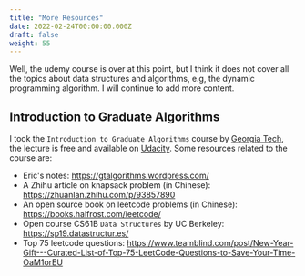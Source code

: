 ```yaml
---
title: "More Resources"
date: 2022-02-24T00:00:00.000Z
draft: false
weight: 55
---
```


Well, the udemy course is over at this point, but I think it does not cover all the topics about data structures and algorithms, e.g, the dynamic programming algorithm. I will continue to add more content.

## Introduction to Graduate Algorithms

I took the `Introduction to Graduate Algorithms` course by [Georgia Tech](https://omscs.gatech.edu/cs-6515-intro-graduate-algorithms), the lecture is free and available on [Udacity](https://classroom.udacity.com/courses/ud401). Some resources related to the course are:

* Eric's notes: https://gtalgorithms.wordpress.com/
* A Zhihu article on knapsack problem (in Chinese): https://zhuanlan.zhihu.com/p/93857890
* An open source book on leetcode problems (in Chinese): https://books.halfrost.com/leetcode/
* Open course CS61B `Data Structures` by UC Berkeley: https://sp19.datastructur.es/
* Top 75 leetcode questions: https://www.teamblind.com/post/New-Year-Gift---Curated-List-of-Top-75-LeetCode-Questions-to-Save-Your-Time-OaM1orEU
